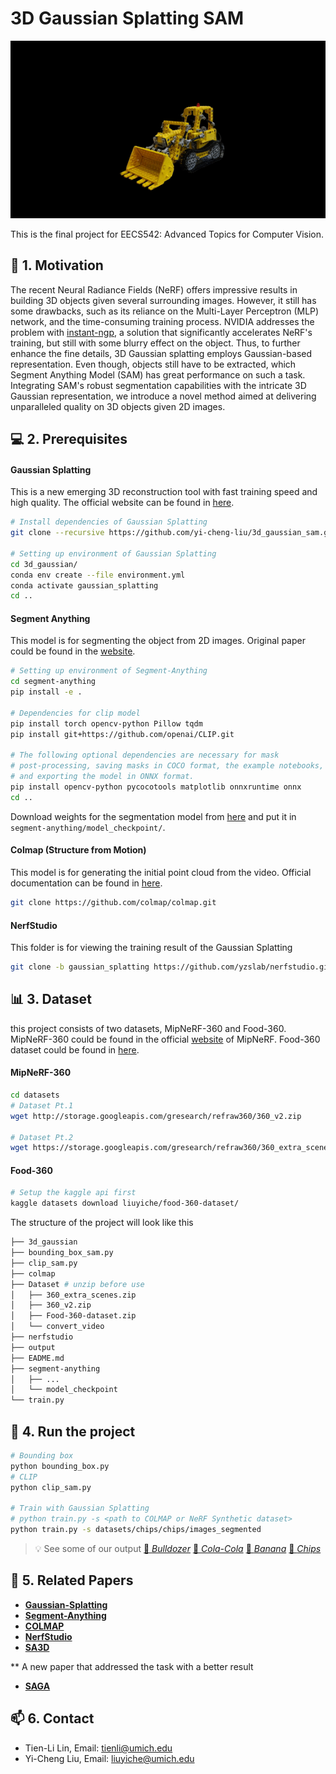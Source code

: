 # 3D Gaussian Splatting SAM

<p align="center">
  <img src="https://github.com/yi-cheng-liu/3d_gaussian_sam/blob/main/.assets/bulldozer.gif" alt="gif">
</p>
This is the final project for EECS542: Advanced Topics for Computer Vision. 


## 🚀 1. Motivation
The recent Neural Radiance Fields (NeRF) offers impressive results in building 3D objects given several surrounding images. However, it still has some drawbacks, such as its reliance on the Multi-Layer Perceptron (MLP) network, and the time-consuming training process. NVIDIA addresses the problem with [instant-ngp](https://github.com/NVlabs/instant-ngp), a solution that significantly accelerates NeRF's training, but still with some blurry effect on the object. Thus, to further enhance the fine details, 3D Gaussian splatting employs Gaussian-based representation. Even though, objects still have to be extracted, which Segment Anything Model (SAM) has great performance on such a task. Integrating SAM's robust segmentation capabilities with the intricate 3D Gaussian representation, we introduce a novel method aimed at delivering unparalleled quality on 3D objects given 2D images.

## 💻 2. Prerequisites

#### Gaussian Splatting
This is a new emerging 3D reconstruction tool with fast training speed and high quality. The official website can be found in [here](https://repo-sam.inria.fr/fungraph/3d-gaussian-splatting/).
```bash
# Install dependencies of Gaussian Splatting
git clone --recursive https://github.com/yi-cheng-liu/3d_gaussian_sam.git

# Setting up environment of Gaussian Splatting
cd 3d_gaussian/
conda env create --file environment.yml
conda activate gaussian_splatting
cd ..
```

#### Segment Anything
This model is for segmenting the object from 2D images. Original paper could be found in the [website](https://segment-anything.com/). 
```bash
# Setting up environment of Segment-Anything
cd segment-anything
pip install -e .

# Dependencies for clip model
pip install torch opencv-python Pillow tqdm
pip install git+https://github.com/openai/CLIP.git

# The following optional dependencies are necessary for mask 
# post-processing, saving masks in COCO format, the example notebooks, 
# and exporting the model in ONNX format. 
pip install opencv-python pycocotools matplotlib onnxruntime onnx
cd ..
```

Download weights for the segmentation model from [here](https://github.com/facebookresearch/segment-anything#model-checkpoints) and put it in `segment-anything/model_checkpoint/`.


#### Colmap (Structure from Motion)
This model is for generating the initial point cloud from the video. Official documentation can be found in [here](https://colmap.github.io/). 
```bash
git clone https://github.com/colmap/colmap.git
```

#### NerfStudio
This folder is for viewing the training result of the Gaussian Splatting
```bash
git clone -b gaussian_splatting https://github.com/yzslab/nerfstudio.git
```
## 📊 3. Dataset
this project consists of two datasets, MipNeRF-360 and Food-360. MipNeRF-360 could be found in the official [website](https://jonbarron.info/mipnerf360/) of MipNeRF. Food-360 dataset could be found in [here](https://www.kaggle.com/datasets/liuyiche/food-360-dataset/). 

#### MipNeRF-360
```bash
cd datasets
# Dataset Pt.1
wget http://storage.googleapis.com/gresearch/refraw360/360_v2.zip

# Dataset Pt.2
wget https://storage.googleapis.com/gresearch/refraw360/360_extra_scenes.zip
```
#### Food-360
```bash
# Setup the kaggle api first
kaggle datasets download liuyiche/food-360-dataset/
```

The structure of the project will look like this
```bash
├── 3d_gaussian
├── bounding_box_sam.py
├── clip_sam.py
├── colmap
├── Dataset # unzip before use
│   ├── 360_extra_scenes.zip
│   ├── 360_v2.zip
│   ├── Food-360-dataset.zip
│   └── convert_video
├── nerfstudio
├── output
├── EADME.md
├── segment-anything
│   ├── ...
│   └── model_checkpoint
└── train.py
```

## 🏃 4. Run the project
```bash
# Bounding box
python bounding_box.py
# CLIP
python clip_sam.py

# Train with Gaussian Splatting
# python train.py -s <path to COLMAP or NeRF Synthetic dataset>
python train.py -s datasets/chips/chips/images_segmented
```

> 💡 See some of our output
[🚜 *Bulldozer*](https://my.spline.design/untitled-080f52613f52436c2549075b3ca103c0/)
[🥤 *Cola-Cola*](https://my.spline.design/untitled-41db23f91cdea4b0c7f324464c729c82/)
[🍌 *Banana*](https://my.spline.design/untitled-fef6e10c43d2824caa1d48b4638b57fd/)
[🍟 *Chips*](https://my.spline.design/untitled-e82b21ae118a96f990f171db0a223322/)


## 📄 5. Related Papers
 
+ [**Gaussian-Splatting**](https://github.com/graphdeco-inria/gaussian-splatting)
+ [**Segment-Anything**](https://github.com/facebookresearch/segment-anything)
+ [**COLMAP**](https://github.com/colmap/colmap)
+ [**NerfStudio**](https://github.com/yzslab/nerfstudio)
+ [**SA3D**](https://github.com/Jumpat/SegmentAnythingin3D)


** A new paper that addressed the task with a better result
+ [**SAGA**](https://github.com/Jumpat/SegAnyGAussians)

## 📫 6. Contact

+ Tien-Li Lin, Email: tienli@umich.edu
+ Yi-Cheng Liu, Email: liuyiche@umich.edu

